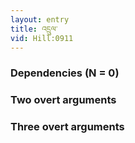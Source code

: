 ```yaml
---
layout: entry
title: འདྲུལ་
vid: Hill:0911
---
```

### Dependencies (N = 0)


### Two overt arguments


### Three overt arguments
